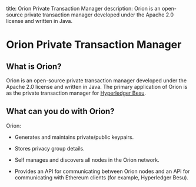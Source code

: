 title: Orion Private Transaction Manager
description: Orion is an open-source private transaction manager developed under the Apache 2.0 license and written in Java. 
<!--- END of page meta data -->

# Orion Private Transaction Manager

## What is Orion?

Orion is an open-source private transaction manager developed under the Apache 2.0 license and written in Java. 
The primary application of Orion is as the private transaction manager for [Hyperledger Besu](https://besu.hyperledger.org/en/stable/).

## What can you do with Orion?

Orion: 

* Generates and maintains private/public keypairs.  

* Stores privacy group details. 

* Self manages and discovers all nodes in the Orion network.

* Provides an API for communicating between Orion nodes and an API for communicating with Ethereum 
clients (for example, Hyperledger Besu). 
